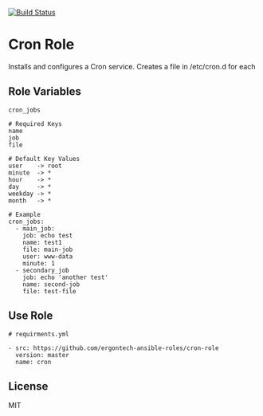 [![Build Status](https://travis-ci.org/ergontech-ansible-roles/cron-role.svg?branch=master)](https://travis-ci.org/ergontech-ansible-roles/cron-role)

Cron Role
=========

Installs and configures a Cron service. Creates a file in /etc/cron.d for each


Role Variables
--------------

```
cron_jobs

# Required Keys
name
job
file

# Default Key Values
user    -> root
minute  -> *
hour    -> *
day     -> *
weekday -> *
month   -> *
```

```
# Example
cron_jobs:
  - main_job:
    job: echo test
    name: test1
    file: main-job
    user: www-data
    minute: 1
  - secondary_job
    job: echo 'another test'
    name: second-job
    file: test-file
```


Use Role
----------------

```
# requirments.yml

- src: https://github.com/ergontech-ansible-roles/cron-role
  version: master
  name: cron
```

License
-------

MIT
